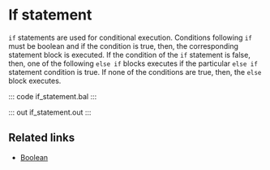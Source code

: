 # If statement

`if` statements are used for conditional execution. Conditions following `if` must be boolean and if the condition is true, then, the corresponding statement block is executed. If the condition of the `if` statement is false, then, one of the following `else if` blocks executes if the particular `else if` statement condition is true. If none of the conditions are true, then, the `else` block executes.

::: code if_statement.bal :::

::: out if_statement.out :::

## Related links
- [Boolean](/learn/by-example/booleans/)

